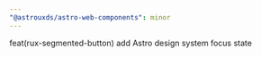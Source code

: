 ```yaml
---
"@astrouxds/astro-web-components": minor
---
```


feat(rux-segmented-button) add Astro design system focus state
